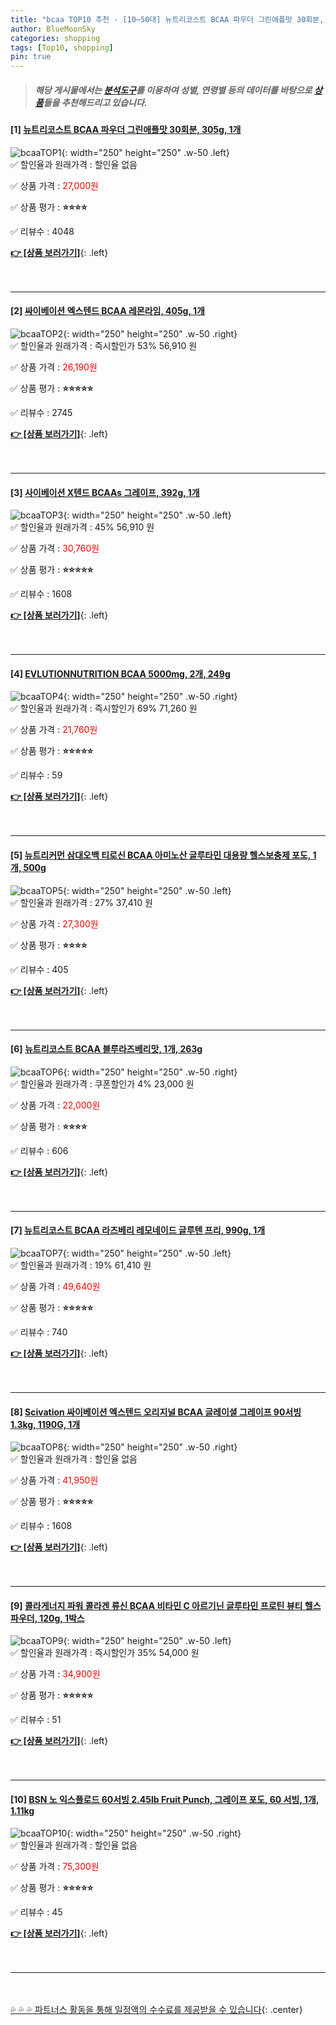 ```yaml
---
title: "bcaa TOP10 추천 - [10~50대] 뉴트리코스트 BCAA 파우더 그린애플맛 30회분, 305g, 1개"
author: BlueMoonSky
categories: shopping
tags: [Top10, shopping]
pin: true
---
```


> ##### 해당 게시물에서는 [**분석도구**](https://itemscout.io/)를 이용하여 **성별**, **연령별** 등의 데이터를 바탕으로 [**상품**](https://link.coupang.com/a/baae76)들을 추천해드리고 있습니다.

#### [1] [뉴트리코스트 BCAA 파우더 그린애플맛 30회분, 305g, 1개](https://link.coupang.com/re/AFFSDP?lptag=AF5964186&subid=bluemoonsky6999&pageKey=27791022&traceid=V0-153&itemId=107319051&vendorItemId=3206790189)
![bcaaTOP1](https://thumbnail8.coupangcdn.com/thumbnails/remote/230x230ex/image/retail/images/2432123286614070-2ddf9bb4-e29b-466d-a18a-d3f55ab5e5ac.jpg){: width="250" height="250" .w-50 .left}
<br>
✅ 할인율과 원래가격 : 할인율 없음

✅ 상품 가격 : <span style="color:red"> 27,000원 </span>

✅ 상품 평가 : **⭐⭐⭐⭐**

✅ 리뷰수 : 4048

[**👉  [상품 보러가기]**](https://link.coupang.com/re/AFFSDP?lptag=AF5964186&subid=bluemoonsky6999&pageKey=27791022&traceid=V0-153&itemId=107319051&vendorItemId=3206790189){: .left}
<br>
<br>
<br>

***

#### [2] [싸이베이션 엑스텐드 BCAA 레몬라임, 405g, 1개](https://link.coupang.com/re/AFFSDP?lptag=AF5964186&subid=bluemoonsky6999&pageKey=2489117&traceid=V0-153&itemId=4033012&vendorItemId=3273081282)
![bcaaTOP2](https://thumbnail8.coupangcdn.com/thumbnails/remote/230x230ex/image/vendor_inventory/4fd6/1638c33ae1d8881a251e988e891a89ba79d0ad7b959c98b72eeba3682afa.jpg){: width="250" height="250" .w-50 .right}
<br>
✅ 할인율과 원래가격 : 즉시할인가 53%  56,910   원

✅ 상품 가격 : <span style="color:red"> 26,190원 </span>

✅ 상품 평가 : **⭐⭐⭐⭐⭐**

✅ 리뷰수 : 2745

[**👉  [상품 보러가기]**](https://link.coupang.com/re/AFFSDP?lptag=AF5964186&subid=bluemoonsky6999&pageKey=2489117&traceid=V0-153&itemId=4033012&vendorItemId=3273081282){: .left}
<br>
<br>
<br>

***

#### [3] [사이베이션 X텐드 BCAAs 그레이프, 392g, 1개](https://link.coupang.com/re/AFFSDP?lptag=AF5964186&subid=bluemoonsky6999&pageKey=71941255&traceid=V0-153&itemId=4151034&vendorItemId=3226240818)
![bcaaTOP3](https://thumbnail7.coupangcdn.com/thumbnails/remote/230x230ex/image/vendor_inventory/e98a/df756cb8866ed382b93ca870d0c8402503f02b21eb442f48df1fdd449b65.jpg){: width="250" height="250" .w-50 .left}
<br>
✅ 할인율과 원래가격 : 45%  56,910   원

✅ 상품 가격 : <span style="color:red"> 30,760원 </span>

✅ 상품 평가 : **⭐⭐⭐⭐⭐**

✅ 리뷰수 : 1608

[**👉  [상품 보러가기]**](https://link.coupang.com/re/AFFSDP?lptag=AF5964186&subid=bluemoonsky6999&pageKey=71941255&traceid=V0-153&itemId=4151034&vendorItemId=3226240818){: .left}
<br>
<br>
<br>

***

#### [4] [EVLUTIONNUTRITION BCAA 5000mg, 2개, 249g](https://link.coupang.com/re/AFFSDP?lptag=AF5964186&subid=bluemoonsky6999&pageKey=6594815964&traceid=V0-153&itemId=14896442182&vendorItemId=82135207979)
![bcaaTOP4](https://thumbnail10.coupangcdn.com/thumbnails/remote/230x230ex/image/vendor_inventory/94ab/45d313e12901b99584c21b82c8ca6e7416a0003a5142156fb92b7e5c9c65.jpg){: width="250" height="250" .w-50 .right}
<br>
✅ 할인율과 원래가격 : 즉시할인가 69%  71,260   원

✅ 상품 가격 : <span style="color:red"> 21,760원 </span>

✅ 상품 평가 : **⭐⭐⭐⭐⭐**

✅ 리뷰수 : 59

[**👉  [상품 보러가기]**](https://link.coupang.com/re/AFFSDP?lptag=AF5964186&subid=bluemoonsky6999&pageKey=6594815964&traceid=V0-153&itemId=14896442182&vendorItemId=82135207979){: .left}
<br>
<br>
<br>

***

#### [5] [뉴트리커먼 삼대오백 티로신 BCAA 아미노산 글루타민 대용량 헬스보충제 포도, 1개, 500g](https://link.coupang.com/re/AFFSDP?lptag=AF5964186&subid=bluemoonsky6999&pageKey=6919483571&traceid=V0-153&itemId=16704004125&vendorItemId=83886479365)
![bcaaTOP5](https://thumbnail9.coupangcdn.com/thumbnails/remote/230x230ex/image/retail/images/2022/11/14/15/5/fda9e0c5-8f07-4b3a-874c-9f1367c9ef16.jpg){: width="250" height="250" .w-50 .left}
<br>
✅ 할인율과 원래가격 : 27%  37,410   원

✅ 상품 가격 : <span style="color:red"> 27,300원 </span>

✅ 상품 평가 : **⭐⭐⭐⭐**

✅ 리뷰수 : 405

[**👉  [상품 보러가기]**](https://link.coupang.com/re/AFFSDP?lptag=AF5964186&subid=bluemoonsky6999&pageKey=6919483571&traceid=V0-153&itemId=16704004125&vendorItemId=83886479365){: .left}
<br>
<br>
<br>

***

#### [6] [뉴트리코스트 BCAA 블루라즈베리맛, 1개, 263g](https://link.coupang.com/re/AFFSDP?lptag=AF5964186&subid=bluemoonsky6999&pageKey=4882884618&traceid=V0-153&itemId=6359144992&vendorItemId=73654416228)
![bcaaTOP6](https://thumbnail6.coupangcdn.com/thumbnails/remote/230x230ex/image/rs_quotation_api/juk57spy/184786485b334a54a646f071a7611228.jpg){: width="250" height="250" .w-50 .right}
<br>
✅ 할인율과 원래가격 : 쿠폰할인가 4%  23,000   원

✅ 상품 가격 : <span style="color:red"> 22,000원 </span>

✅ 상품 평가 : **⭐⭐⭐⭐**

✅ 리뷰수 : 606

[**👉  [상품 보러가기]**](https://link.coupang.com/re/AFFSDP?lptag=AF5964186&subid=bluemoonsky6999&pageKey=4882884618&traceid=V0-153&itemId=6359144992&vendorItemId=73654416228){: .left}
<br>
<br>
<br>

***

#### [7] [뉴트리코스트 BCAA 라즈베리 레모네이드 글루텐 프리, 990g, 1개](https://link.coupang.com/re/AFFSDP?lptag=AF5964186&subid=bluemoonsky6999&pageKey=216731474&traceid=V0-153&itemId=666485276&vendorItemId=4722786614)
![bcaaTOP7](https://thumbnail8.coupangcdn.com/thumbnails/remote/230x230ex/image/vendor_inventory/dabf/b268d3014cbc9df36cb488f5c1bb8361761375c201b18ae143a9fafc96dc.jpg){: width="250" height="250" .w-50 .left}
<br>
✅ 할인율과 원래가격 : 19%  61,410   원

✅ 상품 가격 : <span style="color:red"> 49,640원 </span>

✅ 상품 평가 : **⭐⭐⭐⭐⭐**

✅ 리뷰수 : 740

[**👉  [상품 보러가기]**](https://link.coupang.com/re/AFFSDP?lptag=AF5964186&subid=bluemoonsky6999&pageKey=216731474&traceid=V0-153&itemId=666485276&vendorItemId=4722786614){: .left}
<br>
<br>
<br>

***

#### [8] [Scivation 싸이베이션 엑스텐드 오리지널 BCAA 글레이셜 그레이프 90서빙 1.3kg, 1190G, 1개](https://link.coupang.com/re/AFFSDP?lptag=AF5964186&subid=bluemoonsky6999&pageKey=71941255&traceid=V0-153&itemId=239848165&vendorItemId=83751456234)
![bcaaTOP8](https://thumbnail6.coupangcdn.com/thumbnails/remote/230x230ex/image/vendor_inventory/2159/d0f74b6d3c04d0ee504fc5ac202c0b17ba706869a340e37ddfb46adc0383.jpg){: width="250" height="250" .w-50 .right}
<br>
✅ 할인율과 원래가격 : 할인율 없음

✅ 상품 가격 : <span style="color:red"> 41,950원 </span>

✅ 상품 평가 : **⭐⭐⭐⭐⭐**

✅ 리뷰수 : 1608

[**👉  [상품 보러가기]**](https://link.coupang.com/re/AFFSDP?lptag=AF5964186&subid=bluemoonsky6999&pageKey=71941255&traceid=V0-153&itemId=239848165&vendorItemId=83751456234){: .left}
<br>
<br>
<br>

***

#### [9] [콜라게너지 파워 콜라겐 류신 BCAA 비타민 C 아르기닌 글루타민 프로틴 뷰티 헬스 파우더, 120g, 1박스](https://link.coupang.com/re/AFFSDP?lptag=AF5964186&subid=bluemoonsky6999&pageKey=7352387934&traceid=V0-153&itemId=18923163112&vendorItemId=86638487057)
![bcaaTOP9](https://thumbnail6.coupangcdn.com/thumbnails/remote/230x230ex/image/vendor_inventory/2791/589bf06859d4af30c3015d525ad237f1b97bd9dbaba9a73e07cc0e01633d.jpg){: width="250" height="250" .w-50 .left}
<br>
✅ 할인율과 원래가격 : 즉시할인가 35%  54,000   원

✅ 상품 가격 : <span style="color:red"> 34,900원 </span>

✅ 상품 평가 : **⭐⭐⭐⭐⭐**

✅ 리뷰수 : 51

[**👉  [상품 보러가기]**](https://link.coupang.com/re/AFFSDP?lptag=AF5964186&subid=bluemoonsky6999&pageKey=7352387934&traceid=V0-153&itemId=18923163112&vendorItemId=86638487057){: .left}
<br>
<br>
<br>

***

#### [10] [BSN 노 익스플로드 60서빙 2.45lb Fruit Punch, 그레이프 포도, 60 서빙, 1개, 1.11kg](https://link.coupang.com/re/AFFSDP?lptag=AF5964186&subid=bluemoonsky6999&pageKey=7032407091&traceid=V0-153&itemId=17360006787&vendorItemId=87176838113)
![bcaaTOP10](https://thumbnail10.coupangcdn.com/thumbnails/remote/230x230ex/image/vendor_inventory/a921/1085fde5b90eb6851d96a22732483c6acee7443198b101fb527f9a34bcbe.png){: width="250" height="250" .w-50 .right}
<br>
✅ 할인율과 원래가격 : 할인율 없음

✅ 상품 가격 : <span style="color:red"> 75,300원 </span>

✅ 상품 평가 : **⭐⭐⭐⭐⭐**

✅ 리뷰수 : 45

[**👉  [상품 보러가기]**](https://link.coupang.com/re/AFFSDP?lptag=AF5964186&subid=bluemoonsky6999&pageKey=7032407091&traceid=V0-153&itemId=17360006787&vendorItemId=87176838113){: .left}
<br>
<br>
<br>

***
<br><br>[💦 💦 💦 파트너스 활동을 통해 일정액의 수수료를 제공받을 수 있습니다](https://link.coupang.com/a/baae76){: .center}